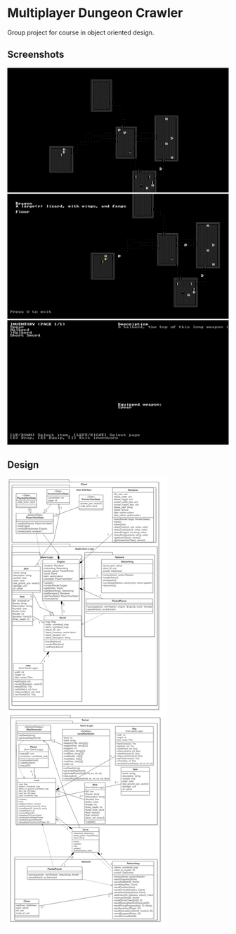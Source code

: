 # Multiplayer Dungeon Crawler
Group project for course in object oriented design.

## Screenshots
![Screenshot](ood1.png)
![Screenshot](ood2.png)
![Screenshot](ood3.png)
## Design
![Screenshot](design.png)
